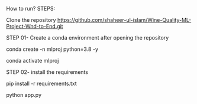 How to run?
STEPS:

Clone the repository
https://github.com/shaheer-ul-islam/Wine-Quality-ML-Project-Wnd-to-End.git

STEP 01- Create a conda environment after opening the repository

conda create -n mlproj python=3.8 -y

conda activate mlproj

STEP 02- install the requirements

pip install -r requirements.txt

python app.py

